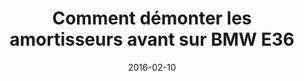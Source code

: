 ---
layout: post
title:  " Comment démonter les amortisseurs avant sur BMW E36 "
description: 
tags: tuto, comment, enlever, demonter, amortisseurs, ressorts, suspension, avant, bmw, e36, serie 3,
date: 2016-02-10 
img: generic-video.jpg
categories: BMW	
modele: ---> E36
video: 5tDc3DN-L6Y
t_time: 90 minutes
t_difficulty: débutant
t_saving: économisez 100€ minimum
---